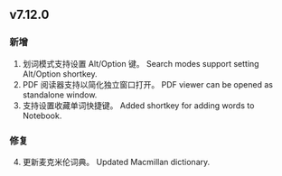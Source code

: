 ## v7.12.0

### 新增

1. 划词模式支持设置 Alt/Option 键。
   Search modes support setting Alt/Option shortkey.
2. PDF 阅读器支持以简化独立窗口打开。
   PDF viewer can be opened as standalone window.
3. 支持设置收藏单词快捷键。
   Added shortkey for adding words to Notebook.

### 修复

4. 更新麦克米伦词典。
   Updated Macmillan dictionary.
